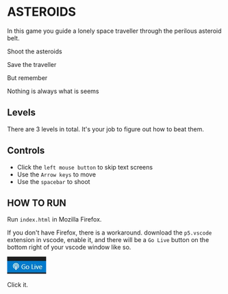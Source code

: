 # ASTEROIDS

In this game you guide a lonely space traveller through the perilous asteroid belt.

Shoot the asteroids

Save the traveller

But remember 

Nothing is always what is seems

## Levels
There are 3 levels in total. It's your job to figure out how to beat them.

## Controls
- Click the `left mouse button` to skip text screens
- Use the `Arrow keys` to move
- Use the `spacebar` to shoot

## HOW TO RUN
Run ```index.html``` in Mozilla Firefox.

If you don't have Firefox, there is a workaround. 
download the ```p5.vscode``` extension in vscode, enable it, and there will be a ```Go Live``` button on the bottom right of your vscode window like so. 

![image info](Assets/images/go-live.jpg)

Click it. 

